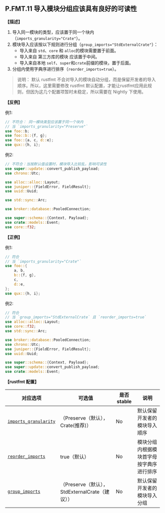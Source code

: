 ## P.FMT.11 导入模块分组应该具有良好的可读性

**【描述】**

1. 导入同一模块的类型，应该置于同一个块内（`imports_granularity="Crate"`）。
2. 模块导入应该按以下规则进行分组（`group_imports="StdExternalCrate"`）：
    - 导入来自 `std`、`core` 和 `alloc`的模块需要置于前面。
    - 导入来自 第三方库的模块 应该置于中间。
    - 导入来自本地 `self`、`super`和`crate`前缀的模块，置于后面。
3. 分组内使用字典序进行排序（`reorder_imports=true`）。

> 说明： 默认 rustfmt 不会对导入的模块自动分组，而是保留开发者的导入顺序。所以，这里需要修改 rustfmt 默认配置，才能让rustfmt应用此规则，但因为这几个配置项暂时未稳定，所以需要在 Nightly 下使用。

**【反例】**

例1:

```rust
// 不符合： 同一模块类型应该置于同一个块内
// 当 `imports_granularity="Preserve"`
use foo::b;
use foo::b::{f, g};
use foo::{a, c, d::e};
use qux::{h, i};
```

例2:

```rust
// 不符合：当按默认值设置时，模块导入比较乱，影响可读性
use super::update::convert_publish_payload;
use chrono::Utc;

use alloc::alloc::Layout;
use juniper::{FieldError, FieldResult};
use uuid::Uuid;

use std::sync::Arc;

use broker::database::PooledConnection;

use super::schema::{Context, Payload};
use crate::models::Event;
use core::f32;
```

**【正例】**

例1:

```rust
// 符合
// 当 `imports_granularity="Crate"`
use foo::{
    a, b,
    b::{f, g},
    c,
    d::e,
};
use qux::{h, i};
```

例2:

```rust
// 符合
// 当 `group_imports="StdExternalCrate` 且 `reorder_imports=true`
use alloc::alloc::Layout;
use core::f32;
use std::sync::Arc;

use broker::database::PooledConnection;
use chrono::Utc;
use juniper::{FieldError, FieldResult};
use uuid::Uuid;

use super::schema::{Context, Payload};
use super::update::convert_publish_payload;
use crate::models::Event;
```

**【rustfmt 配置】**

| 对应选项 | 可选值 | 是否 stable | 说明 |
| ------ | ---- | ---- | ---- | 
| [`imports_granularity`](https://rust-lang.github.io/rustfmt/?#imports_granularity) | （Preserve（默认），Crate(推荐)）| No | 默认保留开发者的模块导入顺序|
| [`reorder_imports`](https://rust-lang.github.io/rustfmt/?#reorder_imports) | true（默认） | No| 模块分组内根据模块首字母按字典序进行排序 |
| [`group_imports`](https://rust-lang.github.io/rustfmt/?#group_imports) | （Preserve（默认）， StdExternalCrate（建议）） | No| 默认保留开发者的模块导入分组 |
